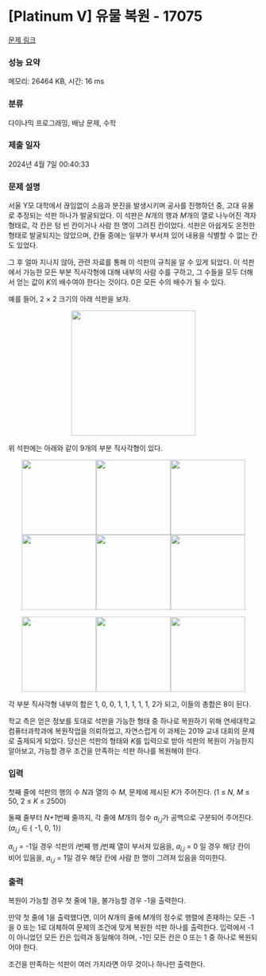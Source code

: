 # [Platinum V] 유물 복원 - 17075 

[문제 링크](https://www.acmicpc.net/problem/17075) 

### 성능 요약

메모리: 26464 KB, 시간: 16 ms

### 분류

다이나믹 프로그래밍, 배낭 문제, 수학

### 제출 일자

2024년 4월 7일 00:40:33

### 문제 설명

<p>서울 Y모 대학에서 끊임없이 소음과 분진을 발생시키며 공사를 진행하던 중, 고대 유물로 추정되는 석판 하나가 발굴되었다. 이 석판은 <em>N</em>개의 행과 <em>M</em>개의 열로 나누어진 격자 형태로, 각 칸은 텅 빈 칸이거나 사람 한 명이 그려진 칸이었다. 석판은 아쉽게도 온전한 형태로 발굴되지는 않았으며, 칸들 중에는 일부가 부서져 있어 내용을 식별할 수 없는 칸도 있었다.</p>

<p>그 후 얼마 지나지 않아, 관련 자료를 통해 이 석판의 규칙을 알 수 있게 되었다. 이 석판에서 가능한 모든 부분 직사각형에 대해 내부의 사람 수를 구하고, 그 수들을 모두 더해서 얻는 값이 <em>K</em>의 배수여야 한다는 것이다. 0은 모든 수의 배수가 될 수 있다.</p>

<p>예를 들어, 2 × 2 크기의 아래 석판을 보자.</p>

<p style="text-align: center;"><img alt="" src="https://upload.acmicpc.net/2b85c7f5-9374-401e-b165-c241384bb758/-/preview/" style="height: 252px; width: 250px;"></p>

<p>위 석판에는 아래와 같이 9개의 부분 직사각형이 있다.</p>

<p style="text-align: center;"><img alt="" src="https://upload.acmicpc.net/876880fe-94ac-4e3a-8247-5bd50a446957/-/preview/" style="height: 151px; width: 150px;"><img alt="" src="https://upload.acmicpc.net/ad277de5-15d1-41a4-b548-8ea5ab5d327d/-/preview/" style="height: 151px; width: 150px;"><img alt="" src="https://upload.acmicpc.net/824f9d3f-b6f4-4b6b-a0db-f4ed2e0787e4/-/preview/" style="height: 151px; width: 150px;"><img alt="" src="https://upload.acmicpc.net/7deb3b54-3ef6-4f9f-a98c-dbf007313cab/-/preview/" style="height: 151px; width: 150px;"><img alt="" src="https://upload.acmicpc.net/8154a029-55ed-47b7-855e-99fdf791b9ab/-/preview/" style="height: 151px; width: 150px;"><img alt="" src="https://upload.acmicpc.net/019957ae-3bd3-4494-a6c4-70fd6ebc6438/-/preview/" style="height: 151px; width: 150px;"></p>

<p style="text-align: center;"><img alt="" src="https://upload.acmicpc.net/8a9a7f71-61cc-4110-92b7-aeb79bbf7429/-/preview/" style="height: 151px; width: 150px;"><img alt="" src="https://upload.acmicpc.net/94cc0675-2390-49cf-9428-c5a622635a69/-/preview/" style="height: 151px; width: 150px;"><img alt="" src="https://upload.acmicpc.net/334dbb54-269a-4038-82fd-b5a586814632/-/preview/" style="height: 151px; width: 150px;"></p>

<p>각 부분 직사각형 내부의 합은 1, 0, 0, 1, 1, 1, 1, 1, 2가 되고, 이들의 총합은 8이 된다.</p>

<p>학교 측은 얻은 정보를 토대로 석판을 가능한 형태 중 하나로 복원하기 위해 연세대학교 컴퓨터과학과에 복원작업을 의뢰하었고, 자연스럽게 이 과제는 2019 교내 대회의 문제로 출제되게 되었다. 당신은 석판의 형태와 <em>K</em>를 입력으로 받아 석판의 복원이 가능한지 알아보고, 가능할 경우 조건을 만족하는 석판 하나를 복원해야 한다.</p>

### 입력 

 <p>첫째 줄에 석판의 행의 수 <em>N</em>과 열의 수 <em>M</em>, 문제에 제시된 <em>K</em>가 주어진다. (1 ≤ <em>N, M </em>≤ 50, 2 ≤ <em>K</em> ≤ 2500)</p>

<p>둘째 줄부터 <em>N+1</em>번째 줄까지, 각 줄에 <em>M</em>개의 정수 <em>a<sub>i,j</sub></em>가 공백으로 구분되어 주어진다. (<em>a<sub>i,j</sub></em> ∈ { -1, 0, 1})</p>

<p><em>a<sub>i,j</sub></em>  = -1일 경우 석판의 <em>i</em>번째 행 <em>j</em>번째 열이 부서져 있음을, <em>a<sub>i,j</sub></em>  = 0 일 경우 해당 칸이 비어 있음을, <em>a<sub>i,j</sub></em>  = 1일 경우 해당 칸에 사람 한 명이 그려져 있음을 의미한다.</p>

### 출력 

 <p>복원이 가능할 경우 첫 줄에 1을, 불가능할 경우 -1을 출력한다.</p>

<p>만약 첫 줄에 1을 출력했다면, 이어 <em>N</em>개의 줄에 <em>M</em>개의 정수로 행렬에 존재하는 모든 -1을 0 또는 1로 대체하여 문제의 조건에 맞게 복원한 석판 하나를 출력한다. 입력에서 -1이 아니었던 모든 칸은 입력과 동일해야 하며, -1인 모든 칸은 0 또는 1 중 하나로 복원되어야 한다.</p>

<p>조건을 만족하는 석판이 여러 가지라면 아무 것이나 하나만 출력한다.</p>

